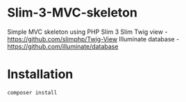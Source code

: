 # Slim-3-MVC-skeleton
Simple MVC skeleton using PHP Slim 3
Slim Twig view - https://github.com/slimphp/Twig-View
Illuminate database - https://github.com/illuminate/database


# Installation

<code>composer install</code>
